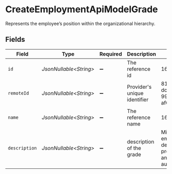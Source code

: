 # CreateEmploymentApiModelGrade

Represents the employee’s position within the organizational hierarchy.


## Fields

| Field                                                      | Type                                                       | Required                                                   | Description                                                | Example                                                    |
| ---------------------------------------------------------- | ---------------------------------------------------------- | ---------------------------------------------------------- | ---------------------------------------------------------- | ---------------------------------------------------------- |
| `id`                                                       | *JsonNullable\<String>*                                    | :heavy_minus_sign:                                         | The reference id                                           | 1687-3                                                     |
| `remoteId`                                                 | *JsonNullable\<String>*                                    | :heavy_minus_sign:                                         | Provider's unique identifier                               | 8187e5da-dc77-475e-9949-af0f1fa4e4e3                       |
| `name`                                                     | *JsonNullable\<String>*                                    | :heavy_minus_sign:                                         | The reference name                                         | 1687-4                                                     |
| `description`                                              | *JsonNullable\<String>*                                    | :heavy_minus_sign:                                         | description of the grade                                   | Mid-level employee demonstrating proficiency and autonomy. |